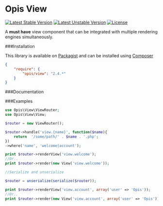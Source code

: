 Opis View
=========
[![Latest Stable Version](https://poser.pugx.org/opis/view/version.png)](https://packagist.org/packages/opis/view)
[![Latest Unstable Version](https://poser.pugx.org/opis/view/v/unstable.png)](//packagist.org/packages/opis/view)
[![License](https://poser.pugx.org/opis/view/license.png)](https://packagist.org/packages/opis/view)

A **must have** view component that can be integrated with multiple rendering engines simultaneously.

###Installation

This library is available on [Packagist](https://packagist.org/packages/opis/view) and can be installed using [Composer](http://getcomposer.org)

```json
{
    "require": {
        "opis/view": "2.4.*"
    }
}
```

###Documentation

###Examples

```php
use Opis\View\ViewRouter;
use Opis\View\View;

$router = new ViewRouter();

$router->handle('view.{name}', function($name){
    return  '/some/path/' . $name . '.php';
})
->where('name', 'welcome|account');

print $router->renderView('view.welcome');
//Or..
print $router->render(new View('view.welcome'));

//Serialize and unserialize

$router = unserialize(serialize($router));

print $router->renderView('view.account', array('user' => 'Opis'));
//Or..
print $router->render(new View('view.account', array('user' => 'Opis')));
```